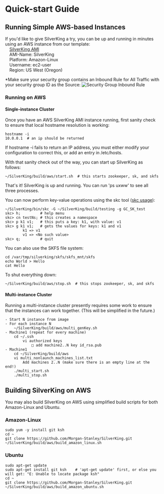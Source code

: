 # Quick-start Guide
## Running Simple AWS-based Instances
If you'd like to give SilverKing a try, you can be up and running in minutes using an AWS instance from our template:<br>
&emsp;[SilverKing AMI](https://us-west-2.console.aws.amazon.com/ec2/v2/home?region=us-west-2#Images:visibility=public-images;search=SilverKing;sort=name)<br>
&emsp;AMI-Name: SilverKing<br>
&emsp;Platform: Amazon-Linux<br>
&emsp;Username: ec2-user<br>
&emsp;Region: US West (Oregon)<br>

*Make sure your security group contains an Inbound Rule for All Traffic with your security group ID as the Source:
![Security Group Inbound Rule](img/sg_inbound_rule.png)

### Running on AWS
#### Single-instance Cluster

Once you have an AWS SilverKing AMI instance running, first sanity check to ensure that local hostname resolution is working:
```ksh
hostname -i
10.0.0.1  # an ip should be returned
```
If hostname -i fails to return an IP address, you must either modify your configuration to correct this, or add an entry in /etc/hosts.

With that sanity check out of the way, you can start up SilverKing as follows:
```ksh
~/SilverKing/build/aws/start.sh  # this starts zookeeper, sk, and skfs
```
That's it! SilverKing is up and running. You can run 'ps uxww' to see all three processes.

You can now perform key-value operations using the skc tool ([skc usage](doc/Shell.html)):
```ksh
~/SilverKing/bin/skc -G ~/SilverKing/build/testing -g GC_SK_test    
skc> h;         # help menu
skc> cn testNs; # this creates a namespace
skc> p k1 v1;   # this puts a key: k1, with value: v1
skc> g k1 v1;   # gets the values for keys: k1 and v1
        k1 => v1
        v1 => <No such value>
skc> q;         # quit
```

You can also use the SKFS file system:
```ksh
cd /var/tmp/silverking/skfs/skfs_mnt/skfs
echo World > Hello
cat Hello
```

To shut everything down:
```ksh
~/SilverKing/build/aws/stop.sh  # this stops zookeeper, sk, and skfs
```

#### Multi-instance Cluster
Running a multi-instance cluster presently requires some work to ensure that the instances can work together. (This will be simplified in the future.)

    - Start N instance from image
    - For each instance N
        ~/SilverKing/build/aws/multi_genKey.sh
    - Machine1 (repeat for every machine)
        cd ~/.ssh
            vi authorized keys
                □ add machine2..N key id_rsa.pub
    - Machine1
        cd ~/SilverKing/build/aws
        vi multi_nonlaunch_machines_list.txt
            Add machines 2..N (make sure there is an empty line at the end!)
        ./multi_start.sh
        ./multi_stop.sh


## Building SilverKing on AWS
You may also build SilverKing on AWS using simplified build scripts for both Amazon-Linux and Ubuntu.

### Amazon-Linux
```ksh
sudo yum -y install git ksh
cd ~
git clone https://github.com/Morgan-Stanley/SilverKing.git
~/SilverKing/build/aws/build_amazon_linux.sh
```

### Ubuntu
```ksh
sudo apt-get update 
sudo apt-get install git ksh    # 'apt-get update' first, or else you will get: "E: Unable to locate package ksh"
cd ~
git clone https://github.com/Morgan-Stanley/SilverKing.git
~/SilverKing/build/aws/build_amazon_ubuntu.sh
```